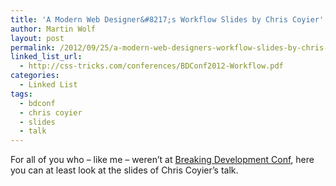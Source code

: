 ```yaml
---
title: 'A Modern Web Designer&#8217;s Workflow Slides by Chris Coyier'
author: Martin Wolf
layout: post
permalink: /2012/09/25/a-modern-web-designers-workflow-slides-by-chris-coyier/
linked_list_url:
  - http://css-tricks.com/conferences/BDConf2012-Workflow.pdf
categories:
  - Linked List
tags:
  - bdconf
  - chris coyier
  - slides
  - talk
---
```

For all of you who – like me – weren&#8217;t at [Breaking Development Conf][1], here you can at least look at the slides of Chris Coyier&#8217;s talk.

 [1]: http://bdconf.com/